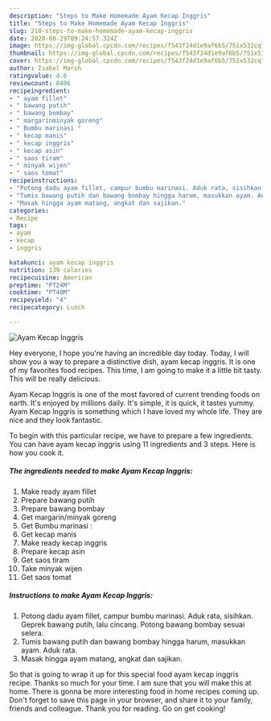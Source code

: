 ```yaml
---
description: "Steps to Make Homemade Ayam Kecap Inggris"
title: "Steps to Make Homemade Ayam Kecap Inggris"
slug: 210-steps-to-make-homemade-ayam-kecap-inggris
date: 2020-08-29T09:24:57.324Z
image: https://img-global.cpcdn.com/recipes/f543f24d1e9af6b5/751x532cq70/ayam-kecap-inggris-foto-resep-utama.jpg
thumbnail: https://img-global.cpcdn.com/recipes/f543f24d1e9af6b5/751x532cq70/ayam-kecap-inggris-foto-resep-utama.jpg
cover: https://img-global.cpcdn.com/recipes/f543f24d1e9af6b5/751x532cq70/ayam-kecap-inggris-foto-resep-utama.jpg
author: Isabel Marsh
ratingvalue: 4.6
reviewcount: 8406
recipeingredient:
- " ayam fillet"
- " bawang putih"
- " bawang bombay"
- " margarinminyak goreng"
- " Bumbu marinasi "
- " kecap manis"
- " kecap inggris"
- " kecap asin"
- " saos tiram"
- " minyak wijen"
- " saos tomat"
recipeinstructions:
- "Potong dadu ayam fillet, campur bumbu marinasi. Aduk rata, sisihkan. Geprek bawang putih, lalu cincang. Potong bawang bombay sesuai selera."
- "Tumis bawang putih dan bawang bombay hingga harum, masukkan ayam. Aduk rata."
- "Masak hingga ayam matang, angkat dan sajikan."
categories:
- Recipe
tags:
- ayam
- kecap
- inggris

katakunci: ayam kecap inggris 
nutrition: 139 calories
recipecuisine: American
preptime: "PT24M"
cooktime: "PT40M"
recipeyield: "4"
recipecategory: Lunch

---
```



![Ayam Kecap Inggris](https://img-global.cpcdn.com/recipes/f543f24d1e9af6b5/751x532cq70/ayam-kecap-inggris-foto-resep-utama.jpg)

Hey everyone, I hope you're having an incredible day today. Today, I will show you a way to prepare a distinctive dish, ayam kecap inggris. It is one of my favorites food recipes. This time, I am going to make it a little bit tasty. This will be really delicious.

Ayam Kecap Inggris is one of the most favored of current trending foods on earth. It's enjoyed by millions daily. It's simple, it is quick, it tastes yummy. Ayam Kecap Inggris is something which I have loved my whole life. They are nice and they look fantastic.




To begin with this particular recipe, we have to prepare a few ingredients. You can have ayam kecap inggris using 11 ingredients and 3 steps. Here is how you cook it.

<!--inarticleads1-->

##### The ingredients needed to make Ayam Kecap Inggris:

1. Make ready  ayam fillet
1. Prepare  bawang putih
1. Prepare  bawang bombay
1. Get  margarin/minyak goreng
1. Get  Bumbu marinasi :
1. Get  kecap manis
1. Make ready  kecap inggris
1. Prepare  kecap asin
1. Get  saos tiram
1. Take  minyak wijen
1. Get  saos tomat




<!--inarticleads2-->

##### Instructions to make Ayam Kecap Inggris:

1. Potong dadu ayam fillet, campur bumbu marinasi. Aduk rata, sisihkan. Geprek bawang putih, lalu cincang. Potong bawang bombay sesuai selera.
1. Tumis bawang putih dan bawang bombay hingga harum, masukkan ayam. Aduk rata.
1. Masak hingga ayam matang, angkat dan sajikan.




So that is going to wrap it up for this special food ayam kecap inggris recipe. Thanks so much for your time. I am sure that you will make this at home. There is gonna be more interesting food in home recipes coming up. Don't forget to save this page in your browser, and share it to your family, friends and colleague. Thank you for reading. Go on get cooking!
